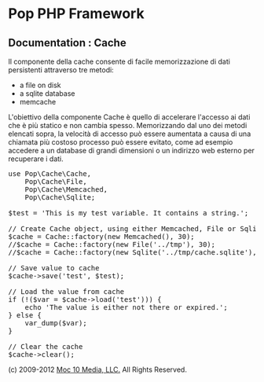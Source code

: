 Pop PHP Framework
=================

Documentation : Cache
---------------------

Il componente della cache consente di facile memorizzazione di dati persistenti attraverso tre metodi:

* a file on disk
* a sqlite database
* memcache

L'obiettivo della componente Cache è quello di accelerare l'accesso ai dati che è più statico e non cambia spesso. Memorizzando dal uno dei metodi elencati sopra, la velocità di accesso può essere aumentata a causa di una chiamata più costoso processo può essere evitato, come ad esempio accedere a un database di grandi dimensioni o un indirizzo web esterno per recuperare i dati.

<pre>
use Pop\Cache\Cache,
    Pop\Cache\File,
    Pop\Cache\Memcached,
    Pop\Cache\Sqlite;

$test = 'This is my test variable. It contains a string.';

// Create Cache object, using either Memcached, File or Sqlite
$cache = Cache::factory(new Memcached(), 30);
//$cache = Cache::factory(new File('../tmp'), 30);
//$cache = Cache::factory(new Sqlite('../tmp/cache.sqlite'), 30);

// Save value to cache
$cache->save('test', $test);

// Load the value from cache
if (!($var = $cache->load('test'))) {
    echo 'The value is either not there or expired.';
} else {
    var_dump($var);
}

// Clear the cache
$cache->clear();
</pre>

(c) 2009-2012 [Moc 10 Media, LLC.](http://www.moc10media.com) All Rights Reserved.
